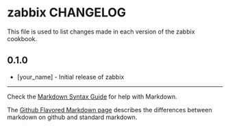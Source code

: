 # zabbix CHANGELOG

This file is used to list changes made in each version of the zabbix cookbook.

## 0.1.0
- [your_name] - Initial release of zabbix

- - -
Check the [Markdown Syntax Guide](http://daringfireball.net/projects/markdown/syntax) for help with Markdown.

The [Github Flavored Markdown page](http://github.github.com/github-flavored-markdown/) describes the differences between markdown on github and standard markdown.
